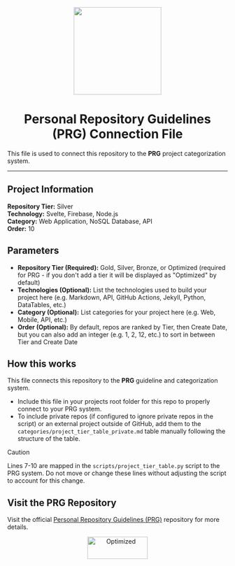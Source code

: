 <div align="center">
    <a href="https://github.com/scottgriv/PRG-Personal-Repository-Guidelines" target="_blank">
        <img src="https://github.com/scottgriv/PRG-Personal-Repository-Guidelines/raw/main/docs/images/PRG.png" width="200" height="200"/>
    </a>
</div>

<h1 align="center">Personal Repository Guidelines (PRG) Connection File</h1>

This file is used to connect this repository to the **PRG** project categorization system.

---------------

## Project Information

**Repository Tier:** Silver <br>
**Technology:** Svelte, Firebase, Node.js <br>
**Category:** Web Application, NoSQL Database, API <br>
**Order:** 10 <br>

## Parameters

- **Repository Tier (Required):** Gold, Silver, Bronze, or Optimized (required for PRG - if you don't add a tier it will be displayed as "Optimized" by default)
- **Technologies (Optional):** List the technologies used to build your project here (e.g. Markdown, API, GitHub Actions, Jekyll, Python, DataTables, etc.)
- **Category (Optional):** List categories for your project here (e.g. Web, Mobile, API, etc.)
- **Order (Optional):** By default, repos are ranked by Tier, then Create Date, but you can also add an integer (e.g. 1, 2, 12, etc.) to sort in between Tier and Create Date

## How this works

This file connects this repository to the **PRG** guideline and categorization system.
- Include this file in your projects root folder for this repo to properly connect to your PRG system.
- To include private repos (if configured to ignore private repos in the script) or an external project outside of GitHub, add them to the `categories/project_tier_table_private.md` table manually following the structure of the table.

> [!CAUTION]
> Lines 7-10 are mapped in the `scripts/project_tier_table.py` script to the PRG system. Do not move or change these lines without adjusting the script to account for this change.

## Visit the PRG Repository

Visit the official [Personal Repository Guidelines (PRG)](https://github.com/scottgriv/PRG-Personal-Repository-Guidelines) repository for more details.

<p align="center">
    <a href="https://github.com/scottgriv/PRG-Personal-Repository-Guidelines" target="_blank">
        <img src="https://github.com/scottgriv/PRG-Personal-Repository-Guidelines/raw/main/docs/images/prg_optimized.png" alt="Optimized" width="138" height="51" />
    </a>
</p>  